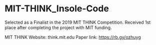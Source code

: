 # MIT-THINK_Insole-Code
Selected as a Finalist in the 2019 MIT THINK Competition. Received 1st place after completing the project with MIT funding. 

MIT THINK Website: think.mit.edu
Paper link: https://rb.gy/ozhuyg 
